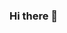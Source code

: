### Hi there 👋

<!--
**Gunjan-Bhalla/Gunjan-Bhalla** is a ✨ _special_ ✨ repository because its `README.md` (this file) appears on your GitHub profile.

Here are some ideas to get you started:

- 🔭 I’m currently working on Web Development
- 🤔 I’m looking for good resources for learning
- 💬 What I love: I love doing paintings and sketching 
- 📫 How to reach me:sanya048330@gmail.com
-->
